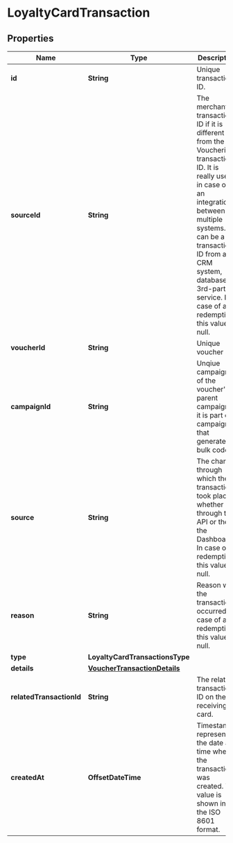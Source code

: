 

# LoyaltyCardTransaction


## Properties

| Name | Type | Description |
|------------ | ------------- | ------------- |
|**id** | **String** | Unique transaction ID. |
|**sourceId** | **String** | The merchant’s transaction ID if it is different from the Voucherify transaction ID. It is really useful in case of an integration between multiple systems. It can be a transaction ID from a CRM system, database or 3rd-party service. In case of a redemption, this value is null. |
|**voucherId** | **String** | Unique voucher ID. |
|**campaignId** | **String** | Unqiue campaign ID of the voucher&#39;s parent campaign if it is part of campaign that generates bulk codes. |
|**source** | **String** | The channel through which the transaction took place, whether through the API or the the Dashboard. In case of a redemption, this value is null. |
|**reason** | **String** | Reason why the transaction occurred. In case of a redemption, this value is null. |
|**type** | **LoyaltyCardTransactionsType** |  |
|**details** | [**VoucherTransactionDetails**](VoucherTransactionDetails.md) |  |
|**relatedTransactionId** | **String** | The related transaction ID on the receiving card. |
|**createdAt** | **OffsetDateTime** | Timestamp representing the date and time when the transaction was created. The value is shown in the ISO 8601 format. |



